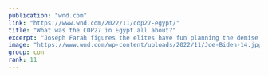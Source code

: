 ```yaml
---
publication: "wnd.com"
link: "https://www.wnd.com/2022/11/cop27-egypt/"
title: "What was the COP27 in Egypt all about?"
excerpt: "Joseph Farah figures the elites have fun planning the demise of half the population"
image: "https://www.wnd.com/wp-content/uploads/2022/11/Joe-Biden-14.jpg"
group: con
rank: 11
---
```

